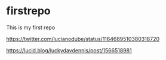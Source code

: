 # firstrepo


This is my first repo





https://twitter.com/lucianodube/status/1164689510380318720





https://lucid.blog/luckydavdennis/post/1566518981
